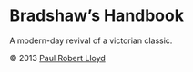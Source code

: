 # Bradshaw’s Handbook

A modern-day revival of a victorian classic.

© 2013 [Paul Robert Lloyd](https://paulrobertlloyd.com)
